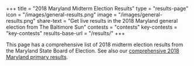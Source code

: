 +++
title = "2018 Maryland Midterm Election Results"
type = "results-page"
icon = "/images/general-results.png"
image = "/images/general-results.png"
share-text = "Get live results in the 2018 Maryland general election from The Baltimore Sun"
contests = "contests"
key-contests = "key-contests"
results-base-url = "/results/"
+++

This page has a comprehensive list of 2018 midterm election results from the Maryland State Board of Election. See also our [comprehensive 2018 Maryland primary results](/primary-results/).
